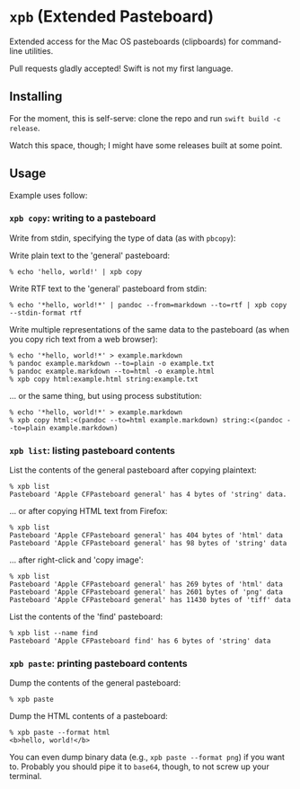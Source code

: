 # `xpb` (Extended Pasteboard)

Extended access for the Mac OS pasteboards (clipboards) for command-line utilities.

Pull requests gladly accepted! Swift is not my first language.

## Installing

For the moment, this is self-serve: clone the repo and run `swift build -c release`.

Watch this space, though; I might have some releases built at some point.


## Usage

Example uses follow:

### `xpb copy`: writing to a pasteboard

Write from stdin, specifying the type of data (as with `pbcopy`):

Write plain text to the 'general' pasteboard:
```
% echo 'hello, world!' | xpb copy
```

Write RTF text to the 'general' pasteboard from stdin:
```
% echo '*hello, world!*' | pandoc --from=markdown --to=rtf | xpb copy --stdin-format rtf
```

Write multiple representations of the same data to the pasteboard (as when you copy rich text from
a web browser):

```
% echo '*hello, world!*' > example.markdown
% pandoc example.markdown --to=plain -o example.txt
% pandoc example.markdown --to=html -o example.html
% xpb copy html:example.html string:example.txt
```

... or the same thing, but using process substitution:

```
% echo '*hello, world!*' > example.markdown
% xpb copy html:<(pandoc --to=html example.markdown) string:<(pandoc --to=plain example.markdown)
```


### `xpb list`: listing pasteboard contents

List the contents of the general pasteboard after copying plaintext:
```
% xpb list
Pasteboard 'Apple CFPasteboard general' has 4 bytes of 'string' data.
```

... or after copying HTML text from Firefox:
```
% xpb list
Pasteboard 'Apple CFPasteboard general' has 404 bytes of 'html' data
Pasteboard 'Apple CFPasteboard general' has 98 bytes of 'string' data
```

... after right-click and 'copy image':
```
% xpb list
Pasteboard 'Apple CFPasteboard general' has 269 bytes of 'html' data
Pasteboard 'Apple CFPasteboard general' has 2601 bytes of 'png' data
Pasteboard 'Apple CFPasteboard general' has 11430 bytes of 'tiff' data
```

List the contents of the 'find' pasteboard:
```
% xpb list --name find
Pasteboard 'Apple CFPasteboard find' has 6 bytes of 'string' data
```

### `xpb paste`: printing pasteboard contents

Dump the contents of the general pasteboard:
```
% xpb paste
```

Dump the HTML contents of a pasteboard:
```
% xpb paste --format html
<b>hello, world!</b>
```

You can even dump binary data (e.g., `xpb paste --format png`) if you want to. Probably you should
pipe it to `base64`, though, to not screw up your terminal.

